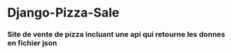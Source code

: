 # Django-Pizza-Sale
### Site de vente de pizza incluant une api qui retourne les donnes en fichier json
